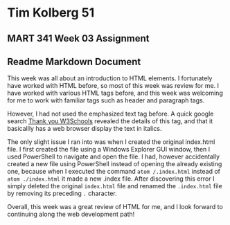 # Tim Kolberg 51
## MART 341 Week 03 Assignment
## Readme Markdown Document


This week was all about an introduction to HTML elements.  I fortunately have worked with
HTML before, so most of this week was review for me.  I have worked with various HTML tags before, and this week was welcoming for me to work with familiar tags such as header and paragraph tags.

However, I had not used the emphasized text tag before.
A quick google search [Thank you W3Schools](https://www.w3schools.com/tags/tag_em.asp)
revealed the details of this tag, and that it basicallly has a web browser display
the text in italics.

The only slight issue I ran into was when I created the original index.html file.  I first created the file using a Windows Explorer GUI window, then I used PowerShell to navigate and open the file.  I had, however accidentally created a new file using PowerShell instead of opening the already existing one, because when I executed the command `atom /.index.html` instead of `atom ./index.html` it made a new .index file.  After discovering this error I simply deleted the original `index.html` file and renamed the `.index.html` file by removing its preceding `.` character.

Overall, this week was a great review of HTML for me, and I look forward to continuing along the web development path!
